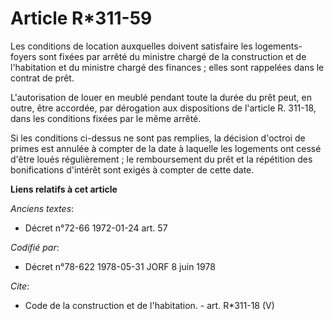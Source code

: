# Article R*311-59

Les conditions de location auxquelles doivent satisfaire les logements-foyers sont fixées par arrêté du ministre chargé de la
construction et de l'habitation et du ministre chargé des finances ; elles sont rappelées dans le contrat de prêt. 

L'autorisation de louer en meublé pendant toute la durée du prêt peut, en outre, être accordée, par dérogation aux
dispositions de l'article R. 311-18, dans les conditions fixées par le même arrêté. 

Si les conditions ci-dessus ne sont pas remplies, la décision d'octroi de primes est annulée à compter de la date à laquelle
les logements ont cessé d'être loués régulièrement ; le remboursement du prêt et la répétition des bonifications d'intérêt
sont exigés à compter de cette date.

**Liens relatifs à cet article**

_Anciens textes_:

  - Décret n°72-66 1972-01-24 art. 57

_Codifié par_:

  - Décret n°78-622 1978-05-31 JORF 8 juin 1978

_Cite_:

  - Code de la construction et de l'habitation. - art. R*311-18 (V)
